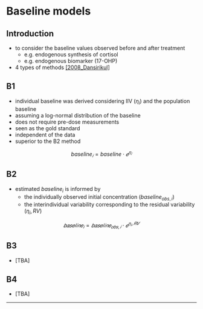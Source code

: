 # Baseline models

## Introduction
* to consider the baseline values observed before and after treatment
  * e.g. endogenous synthesis of cortisol
  * e.g. endogenous biomarker (17-OHP)
* 4 types of methods [[2008_Dansirikul]](https://doi.org/10.1007/s10928-008-9088-2)

## B1
* individual baseline was derived considering IIV ($η_i$) and the population baseline
* assuming a log-normal distribution of the baseline
* does not require pre-dose measurements
* seen as the gold standard
* independent of the data
* superior to the B2 method

$$baseline_𝑖 = baseline \cdot 𝑒^{𝜂_𝑖}$$

## B2
* estimated $baseline_i$ is informed by
  * the individually observed initial concentration ($baseline_{obs,i}$)
  * the interindividual variability corresponding to the residual variability ($η_i,RV$)

$$𝑏𝑎𝑠𝑒𝑙𝑖𝑛𝑒_𝑖=𝑏𝑎𝑠𝑒𝑙𝑖𝑛𝑒_{𝑜𝑏𝑠,𝑖} \cdot 𝑒^{𝜂_𝑖,𝑅𝑉}$$

## B3
* [TBA]

## B4
* [TBA]

---

